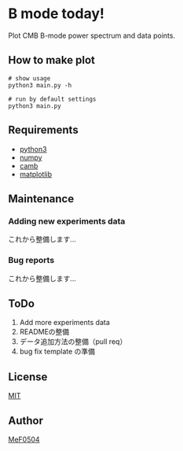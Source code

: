 # B mode today!

Plot CMB B-mode power spectrum and data points.

## How to make plot
```shell
# show usage
python3 main.py -h
```
``` shell
# run by default settings
python3 main.py
```

## Requirements
- [python3](https://www.python.org/downloads/)
- [numpy](https://numpy.org/)
- [camb](https://camb.readthedocs.io/)
- [matplotlib](https://matplotlib.org/)

## Maintenance

### Adding new experiments data
これから整備します...

### Bug reports
これから整備します...

## ToDo
1. Add more experiments data
1. READMEの整備
1. データ追加方法の整備（pull req）
1. bug fix template の準備

## License
[MIT](https://github.com/MeF0504/B-mode-today/blob/main/LICENSE)

## Author
[MeF0504](https://github.com/MeF0504)

